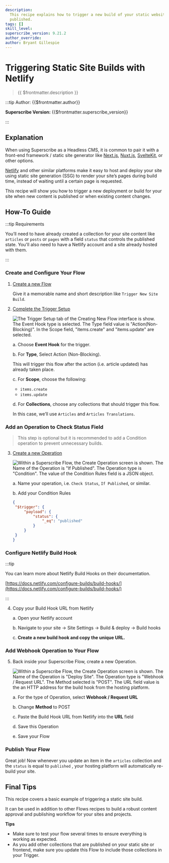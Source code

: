 ```yaml
---
description:
  This recipe explains how to trigger a new build of your static website (hosted at Netlify) whenever a new article is
  published.
tags: []
skill_level:
superscribe_version: 9.21.2
author_override:
author: Bryant Gillespie
---
```


# Triggering Static Site Builds with Netlify

> {{ $frontmatter.description }}

:::tip Author: {{$frontmatter.author}}

<!-- **Skill Level:** {{$frontmatter.skill_level}}\ -->

**Superscribe Version:** {{$frontmatter.superscribe_version}}

<!-- **Tags:** {{$frontmatter.tags.join(", ")}} -->

:::

## Explanation

When using Superscribe as a Headless CMS, it is common to pair it with a front-end framework / static site generator like
[Next.js](https://nextjs.org/), [Nuxt.js](https://nuxt.com), [SvelteKit](https://kit.svelte.dev/), or other options.

[Netlify](https://www.netlify.com/) and other similar platforms make it easy to host and deploy your site using static
site generation (SSG) to render your site’s pages during build time, instead of waiting until a certain page is
requested.

This recipe will show you how to trigger a new deployment or build for your site when new content is published or when
existing content changes.

<!-- ## Video -->
<!-- Todo -->
<!-- Need access to upload videos first -->

## How-To Guide

:::tip Requirements

You’ll need to have already created a collection for your site content like `articles` or `posts` or `pages` with a
field `status` that controls the published state. You'll also need to have a Netlify account and a site already hosted
with them.

:::

### Create and Configure Your Flow

1. [Create a new Flow](/configuration/flows#create-a-flow)

   Give it a memorable name and short description like `Trigger New Site Build`.

2. [Complete the Trigger Setup](/configuration/flows/triggers#triggers)

   ![The Trigger Setup tab of the Creating New Flow interface is show. The Event Hook type is selected. The Type field value is "Action(Non-Blocking)". In the Scope field, "items.create" and "items.update" are selected.](https://cdn.superscribe.io/docs/v9/headless-cms/how-to-packet-20220222A/static-site-build-trigger.webp)

   a. Choose **Event Hook** for the trigger.

   b. For **Type**, Select Action (Non-Blocking).

   This will trigger this flow after the action (i.e. article updated) has already taken place.

   c. For **Scope**, choose the following:

   - `items.create`
   - `items.update`

   d. For **Collections**, choose any collections that should trigger this flow.

   In this case, we’ll use `Articles` and `Articles Translations`.

### Add an Operation to Check Status Field

> This step is optional but it is recommended to add a Condition operation to prevent unnecessary builds.

3. [Create a new Operation](/configuration/flows/operations#operations)

   ![Within a Superscribe Flow, the Create Operation screen is shown. The Name of the Operation is "If Published". The Operation type is "Condition". The value of the Condition Rules field is a JSON object.](https://cdn.superscribe.io/docs/v9/headless-cms/how-to-packet-20220222A/static-site-build-condition.webp)

   a. Name your operation, i.e. `Check Status`, `If Published`, or similar.

   b. Add your Condition Rules

   ```json
   {
   	"$trigger": {
   		"payload": {
   			"status": {
   				"_eq": "published"
   			}
   		}
   	}
   }
   ```

### Configure Netlify Build Hook

:::tip

You can learn more about Netlify Build Hooks on their documentation.

[https://docs.netlify.com/configure-builds/build-hooks/](https://docs.netlify.com/configure-builds/build-hooks/)

:::

4. Copy your Build Hook URL from Netlify

   a. Open your Netlify account

   b. Navigate to your site → Site Settings → Build & deploy → Build hooks

   c. **Create a new build hook and copy the unique URL.**

### Add Webhook Operation to Your Flow

5. Back inside your Superscribe Flow, create a new Operation.

   ![Within a Superscribe Flow, the Create Operation screen is shown. The Name of the Operation is "Deploy Site". The Operation type is "Webhook / Request URL". The Method selected is "POST". The URL field value is the an HTTP address for the build hook from the hosting platform.](https://cdn.superscribe.io/docs/v9/headless-cms/how-to-packet-20220222A/static-site-build-webhook.webp)

   a. For the type of Operation, select **Webhook / Request URL**

   b. Change **Method** to POST

   c. Paste the Build Hook URL from Netlify into the **URL** field

   d. Save this Operation

   e. Save your Flow

### Publish Your Flow

Great job! Now whenever you update an item in the `articles` collection and the `status` is equal to `published` , your
hosting platform will automatically re-build your site.

## Final Tips

This recipe covers a basic example of triggering a static site build.

It can be used in addition to other Flows recipes to build a robust content approval and publishing workflow for your
sites and projects.

**Tips**

- Make sure to test your flow several times to ensure everything is working as expected.
- As you add other collections that are published on your static site or frontend, make sure you update this Flow to
  include those collections in your Trigger.
